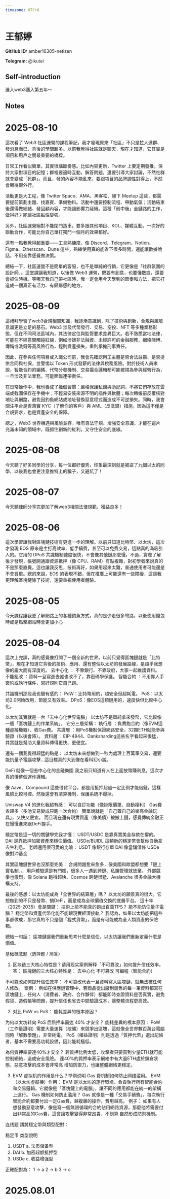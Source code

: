 ```yaml
---
timezone: UTC+8
---
```


# 王郁婷

**GitHub ID:** amber16305-netizen

**Telegram:** @ikutei

## Self-introduction

進入web3邁入第五年～

## Notes

<!-- Content_START -->
# 2025-08-10

這次看了 Web3 社區運營的課程筆記，我才發現原來「社區」不只是拉人進群、發消息而已，背後的學問超多。以前我覺得社區就是聊天，現在才知道，它其實是項目和用戶之間最重要的橋樑。

日常工作看似簡單，其實很講節奏感。比如內容更新，Twitter 上要定期發推，保持大家對項目的記憶；群裡要適時互動，解答問題，還要引導大家討論，不然社群就會變成「死群」。而且，發的內容不能亂來，要跟項目的品牌調性對得上，不然會顯得很外行。

活動更是大工程，像 Twitter Space、AMA、黑客松、線下 Meetup 這些，都需要提前策劃主題、找嘉賓、準備物料。活動中還要控制流程、帶動氣氛；活動結束後還得做總結、發回顧內容，才能讓影響力延續。這種「前中後」全鏈路的工作，做得好才能讓社區黏性變強。

另外，社區運營絕對不能閉門造車，要多跟其他項目、KOL、媒體互動。一次好的聯動合作，可能比你自己單打獨鬥一個月的效果都好。

還有一點我覺得超重要——工具熟練度。像 Discord、Telegram、Notion、Figma、Etherscan、Dune 這些，熟練使用真的能省下很多時間，還能讓數據說話，不用全靠感覺做決策。

總結一下，社區運營不是簡單的客服，也不是單純的行銷，它更像是「社群氛圍的設計師」。這堂課讓我知道，以後做 Web3 運營，既要有創意，也要懂數據，還要會抓住時機。等哪天我自己帶社區時，我一定會用今天學到的節奏和方法，把它打造成一個真正有活力、有歸屬感的地方。

# 2025-08-09

這禮拜學習了web3合規相關知識，我逐漸意識到，除了技術與創新，合規與風險意識更是立足的基石。Web3 涉及代幣發行、交易、空投、NFT 等多種業務形態，但在不同司法區域內，其法律定位與監管要求差異巨大。若不熟悉當地法律，可能在不經意間觸碰紅線，例如涉嫌非法融資、未經許可的金融服務、網絡賭博、傳銷或洗錢等高風險行為，輕則資產損失，重則承擔刑事責任。

因此，在參與任何項目或入職公司前，我會先確認用工主體是否合法註冊、是否提供合同與社保，並警惕以 Token 形式發薪的法律與稅務風險。對於技術人員來說，智能合約的編碼、代幣分發機制、交易撮合邏輯都可能被視為參與經營行為，一旦涉及非法業務，可能面臨連帶責任。

在日常操作中，我也養成了幾個習慣：嚴格保護私鑰與助記詞，不將它們存放在雲端或截圖保存在手機中；不輕易安裝來源不明的插件與軟體；每次轉帳前反覆核對地址與網路，避免因釣魚網站或地址替換惡意程式而造成不可逆損失。同時，我會關注平台是否落實 KYC（了解你的客戶）與 AML（反洗錢）措施，因為這不僅是合規要求，也是資產安全的保障。

總之，Web3 世界機遇與風險並存，唯有尊法守規、增強安全意識，才能在這片充滿未知的領域中，既抓住創新的紅利，又守住安全的底線。

# 2025-08-08

今天聽了好多同學的分享，每一位都好優秀，印象最深刻就是被盜了九個以太的同學，以後我也會更注意推特上的騙子，又避坑了！

# 2025-08-07

今天聽律師分享完更加了解web3相關法律規範，獲益良多！

# 2025-08-06

這次學習讓我對區塊鏈技術有更進一步的理解。以前只知道比特幣、以太坊，這次才發現 EOS 原來是主打高效率、低手續費，甚至可以免費交易，這點真的滿吸引人的。它用的 DPoS 共識機制速度很快，不會像其他鏈那麼慢。不過，實際了解後才發現，帳號開通跟資源抵押（像 CPU、RAM）有點複雜，對初學者來說真的不是那麼直覺。這也讓我反思，技術再好，如果用起來太難，普通使用者可能還是不會買單。總的來說，EOS 的表現不錯，但在推廣上可能還有一些障礙，這讓我更理解區塊鏈除了技術，還要重視使用者體驗。

# 2025-08-05

今天課程讓我更了解網路上的各種釣魚方式，真的是少走很多彎路，以後使用錢包時或是點擊網站時會更加小心

# 2025-08-04

這次上完課，真的感覺像打開了一個全新的世界。以前只覺得區塊鏈就是「比特幣」，現在才知道它背後的技術、應用、還有整個以太坊的發展路線，是超乎我想像的龐大而有深度的。
去中心化 ： 不靠銀行、不靠政府，大家一起維護資料。
不能亂改 ：資料一旦寫進去誰也改不了，靠密碼學保護。
智能合約 ：不用靠人手簽約或執行條件，寫好規則它自己跑。

共識機制那段我也蠻有感的：
PoW：比特幣用的，超安全但超耗電。
PoS：以太坊2.0開始改用，節能又有效率。
DPoS：像EOS這類鏈用的，速度快但比較中心化。

以太坊其實就是一台「去中心化世界電腦」
以太坊不是單純拿來發幣，它比較像一個「區塊鏈上的作業系統」。
它分三層架構：
執行層 ：負責跑合約（像EVM這種虛擬機器）、收Gas費。
共識層 ：用PoS機制保證網路安全，32顆ETH就能參與驗證（以後會降）。
資料層 ：EIP-4844、Danksharding這些名字看起來很猛，其實就是幫助大量資料傳得更快、更便宜。

還有一個我覺得超猛的點是：
以太坊未來想做到一秒內處理上百萬筆交易，還要能抗量子電腦攻擊…這目標真的大到像在看科幻小說。

DeFi 就像一個去中心化的金融樂園
我之前只知道有人在上面放幣賺利息，這次才真的懂整個運作邏輯。

像 Aave、Compound 這些借貸平台，都是用抵押超過一定比例才能借錢，這樣風險比較可控。然後還會有清算機制，保護系統不爆掉。

Uniswap V4 的進化我超有感：
可以自訂功能（像掛限價單、自動複利）
Gas費省超多（多池交易變成只跑一次合約）
簡單說就是「自己蓋自己的樂高金融玩具」，又快又便宜。
而且現在還有現實資產（像美債）被搬上鏈，感覺傳統金融正在慢慢進來跟DeFi握手。

穩定幣是這一切的關鍵學完我才懂：
USDT/USDC 是靠真實美金存款在撐的。
DAI 是靠抵押加密資產來穩住價值。
USDe/BUIDL 這類新的穩定幣會幫你自動拿去生利息。
老師還用很可愛的比喻：
USDT 像銀行存單
DAI 像當舖借條
USDe 像對沖基金 

其實區塊鏈世界也沒那麼完美：
合規問題愈來愈多，像美國和歐盟都想要「鏈上實名制」。
用戶體驗還是有門檻，很多人一遇到跨鏈、私鑰管理就放棄。
外部競爭也激烈，像 Solana 跑得超快、Cosmos 跨鏈很猛、Avalanche 很多金融大機構支持。

最後的感想：以太坊能成為「全世界的結算層」嗎？
以太坊的願景真的很大。它想做到的不只是發幣、搞DeFi，而是成為全球價值交換的底層平台。
這十年（2025-2035）會是關鍵：
技術上能不能真的跑出百萬TPS？
能不能防住量子電腦？
穩定幣和資產代幣化能不能跟現實經濟接軌？
我認為，如果以太坊能把這些事都做成，那它真的不只是個「程式貨幣」，而是有可能成為全人類資產的保險箱。

總結一句話：
區塊鏈讓我們重新思考什麼是信任，以太坊讓我們重新定義什麼是價值。

基础概念题（选择题 / 简答）
1. 区块链三大核心特性是？请用现实案例解释「不可篡改」如何提升信任效率。
答：
區塊鏈的三大核心特性是：
去中心化
不可篡改
可編程（智能合約）

不可篡改如何提升信任效率：
不可篡改代表一旦資料寫入區塊鏈，就無法被任何人修改。
案例： 例如在供應鏈管理中，若商品從出廠到銷售的每一筆資料都寫在區塊鏈上，任何人（消費者、政府、合作夥伴）都能即時查證資料是否真實，避免假貨、造假帳等問題，提升信任也省去中間驗證成本，讓整體流程更高效。

2. 对比 PoW vs PoS：
能耗差异的根本原因？

为何以太坊转向 PoS 后质押率需达 40% 才安全？
能耗差異的根本原因：
PoW（工作量證明）需要大量運算（挖礦）來競爭出區塊，這就像全世界數百萬台電腦同時「解數學題」，非常耗電。
PoS（權益證明）則是透過「質押代幣」選出記帳者，基本不需要高功耗設備，因此能耗極低。

為何質押率要達40%才安全？
若質押比例太低，攻擊者只要買到少量ETH就可能控制網絡，造成安全風險。
達40%的質押率表示網絡中有大量ETH處於鎖倉狀態，惡意攻擊的成本會非常高 增加防禦力，也讓整體網絡更穩定。

3. EVM 虚拟机的作用是什么？举例说明 Gas 费机制如何防止网络滥用。
EVM（以太坊虛擬機）作用：
EVM 是以太坊的運行環境，負責執行所有智能合約和交易邏輯。它就像是「區塊鏈上的電腦」，讓不同的應用都能在統一的架構上運行。
 Gas 機制如何防止濫用？
Gas 就像是一種「交易手續費」。每次執行智能合約都要付出一定Gas費，越複雜的操作，費用越高。
例子： 如果有人想發動惡意攻擊，像是寫一個無限循環的合約佔用網路資源，那麼他將需要付出非常高的Gas費，這會讓攻擊變得非常昂貴、不划算  自然形成防禦機制。

 连线题
請將穩定幣與類型配對：

稳定币	类型說明
1. USDT	a. 法币储备型
2. DAI	b. 加密超额抵押型
3. USDe	c. 收益增强型

正確配對為：
1 → a
2 → b
3 → c


# 2025.08.01


<!-- Content_END -->
